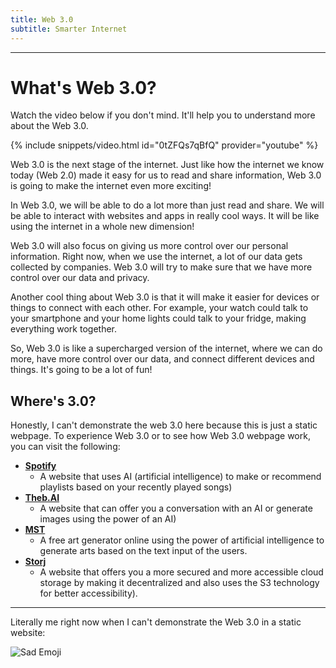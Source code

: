 ```yaml
---
title: Web 3.0
subtitle: Smarter Internet
---
```

---

# What's Web 3.0?
Watch the video below if you don't mind. It'll help you to understand more about the Web 3.0.

{% include snippets/video.html id="0tZFQs7qBfQ" provider="youtube" %}

Web 3.0 is the next stage of the internet. Just like how the internet we know today (Web 2.0) made it easy for us to read and share information, Web 3.0 is going to make the internet even more exciting!

In Web 3.0, we will be able to do a lot more than just read and share. We will be able to interact with websites and apps in really cool ways. It will be like using the internet in a whole new dimension!

Web 3.0 will also focus on giving us more control over our personal information. Right now, when we use the internet, a lot of our data gets collected by companies. Web 3.0 will try to make sure that we have more control over our data and privacy.

Another cool thing about Web 3.0 is that it will make it easier for devices or things to connect with each other. For example, your watch could talk to your smartphone and your home lights could talk to your fridge, making everything work together.

So, Web 3.0 is like a supercharged version of the internet, where we can do more, have more control over our data, and connect different devices and things. It's going to be a lot of fun!

## Where's 3.0?
Honestly, I can't demonstrate the web 3.0 here because this is just a static webpage. To experience Web 3.0 or to see how Web 3.0 webpage work, you can visit the following:
- [**Spotify**](https://spotify.com)
  - A website that uses AI (artificial intelligence) to make or recommend playlists based on your recently played songs)
- [**Theb.AI**](https://theb.ai)
  - A website that can offer you a conversation with an AI or generate images using the power of an AI)
- [**MST**](https://mst.ai/home)
  - A free art generator online using the power of artificial intelligence to generate arts based on the text input of the users.
- [**Storj**](https://storj.io)
  - A website that offers you a more secured and more accessible cloud storage by making it decentralized and also uses the S3 technology for better accessibility).

---

Literally me right now when I can't demonstrate the Web 3.0 in a static website:

![Sad Emoji](https://add.pics/images/2023/09/17/sad_emoji_meme.jpeg)
